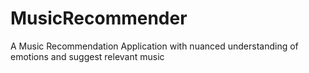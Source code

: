 # MusicRecommender
A Music Recommendation Application with nuanced understanding of emotions and suggest relevant music
